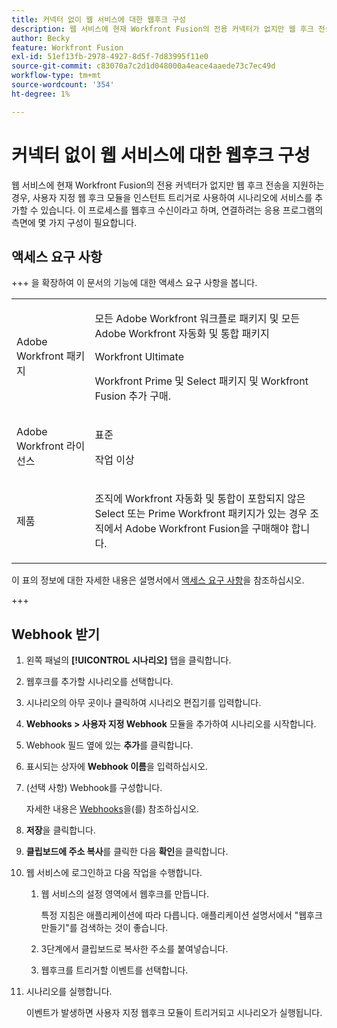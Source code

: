 ```yaml
---
title: 커넥터 없이 웹 서비스에 대한 웹후크 구성
description: 웹 서비스에 현재 Workfront Fusion의 전용 커넥터가 없지만 웹 후크 전송을 지원하는 경우, 사용자 지정 웹 후크 모듈을 인스턴트 트리거로 사용하여 시나리오에 서비스를 추가할 수 있습니다.
author: Becky
feature: Workfront Fusion
exl-id: 51ef13fb-2978-4927-8d5f-7d83995f11e0
source-git-commit: c83070a7c2d1d048000a4eace4aaede73c7ec49d
workflow-type: tm+mt
source-wordcount: '354'
ht-degree: 1%

---
```


# 커넥터 없이 웹 서비스에 대한 웹후크 구성

웹 서비스에 현재 Workfront Fusion의 전용 커넥터가 없지만 웹 후크 전송을 지원하는 경우, 사용자 지정 웹 후크 모듈을 인스턴트 트리거로 사용하여 시나리오에 서비스를 추가할 수 있습니다. 이 프로세스를 웹후크 수신이라고 하며, 연결하려는 응용 프로그램의 측면에 몇 가지 구성이 필요합니다.

## 액세스 요구 사항

+++ 을 확장하여 이 문서의 기능에 대한 액세스 요구 사항을 봅니다.

<table style="table-layout:auto">
 <col> 
 <col> 
 <tbody> 
  <tr> 
   <td role="rowheader">Adobe Workfront 패키지</td> 
   <td> <p>모든 Adobe Workfront 워크플로 패키지 및 모든 Adobe Workfront 자동화 및 통합 패키지</p><p>Workfront Ultimate</p><p>Workfront Prime 및 Select 패키지 및 Workfront Fusion 추가 구매.</p> </td> 
  </tr> 
  <tr data-mc-conditions=""> 
   <td role="rowheader">Adobe Workfront 라이선스</td> 
   <td> <p>표준</p><p>작업 이상</p> </td> 
  </tr> 
  <tr> 
   <td role="rowheader">제품</td> 
   <td>
   <p>조직에 Workfront 자동화 및 통합이 포함되지 않은 Select 또는 Prime Workfront 패키지가 있는 경우 조직에서 Adobe Workfront Fusion을 구매해야 합니다.</li></ul>
   </td> 
  </tr>
 </tbody> 
</table>

이 표의 정보에 대한 자세한 내용은 설명서에서 [액세스 요구 사항](/help/workfront-fusion/references/licenses-and-roles/access-level-requirements-in-documentation.md)을 참조하십시오.

+++

## Webhook 받기

1. 왼쪽 패널의 **[!UICONTROL 시나리오]** 탭을 클릭합니다.
1. 웹후크를 추가할 시나리오를 선택합니다.
1. 시나리오의 아무 곳이나 클릭하여 시나리오 편집기를 입력합니다.
1. **Webhooks > 사용자 지정 Webhook** 모듈을 추가하여 시나리오를 시작합니다.
1. Webhook 필드 옆에 있는 **추가**&#x200B;를 클릭합니다.
1. 표시되는 상자에 **Webhook 이름**&#x200B;을 입력하십시오.
1. (선택 사항) Webhook를 구성합니다.

   자세한 내용은 [Webhooks](/help/workfront-fusion/references/apps-and-modules/universal-connectors/webhooks-updated.md)을(를) 참조하십시오.

1. **저장**&#x200B;을 클릭합니다.

1. **클립보드에 주소 복사**&#x200B;를 클릭한 다음 **확인**&#x200B;을 클릭합니다.

1. 웹 서비스에 로그인하고 다음 작업을 수행합니다.

   1. 웹 서비스의 설정 영역에서 웹후크를 만듭니다.

      특정 지침은 애플리케이션에 따라 다릅니다. 애플리케이션 설명서에서 &quot;웹후크 만들기&quot;를 검색하는 것이 좋습니다.
   1. 3단계에서 클립보드로 복사한 주소를 붙여넣습니다.
   1. 웹후크를 트리거할 이벤트를 선택합니다.

1. 시나리오를 실행합니다.

   이벤트가 발생하면 사용자 지정 웹후크 모듈이 트리거되고 시나리오가 실행됩니다.
